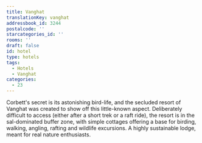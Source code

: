```yaml
---
title: Vanghat
translationKey: vanghat
addressbook_id: 3244
postalcode: ''
starcategories_id: ''
rooms: ''
draft: false
id: hotel
type: hotels
tags:
  - Hotels
  - Vanghat
categories:
  - 23
---
```

Corbett's secret is its astonishing bird-life, and the secluded resort of Vanghat was created to show off this little-known aspect. Deliberately difficult to access (either after a short trek or a raft ride), the resort is in the sal-dominated buffer zone, with simple cottages offering a base for birding, walking, angling, rafting and wildlife excursions. A highly sustainable lodge, meant for real nature enthusiasts.